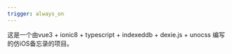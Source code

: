 ```yaml
---
trigger: always_on
---
```


这是一个由vue3 + ionic8 + typescript + indexeddb + dexie.js + unocss 编写的仿iOS备忘录的项目。
